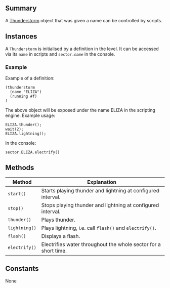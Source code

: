 Summary
-------

A [Thunderstorm](Thunderstorm "wikilink") object that was given a name can be controlled by scripts.

Instances
---------

A `Thunderstorm` is initialised by a definition in the level. It can be accessed via its `name` in scripts and <code>sector.<var>name</var></code> in the console.

### Example

Example of a definition:

    (thunderstorm
      (name "ELIZA")
      (running #f)
    )

The above object will be exposed under the name ELIZA in the scripting engine. Example usage:

    ELIZA.thunder();
    wait(2);
    ELIZA.lightning();

In the console:

    sector.ELIZA.electrify()

Methods
-------

Method        | Explanation
--------------|--------------------------------------------------------------
`start()`     | Starts playing thunder and lightning at configured interval.
`stop()`      | Stops playing thunder and lightning at configured interval.
`thunder()`   | Plays thunder.
`lightning()` | Plays lightning, i.e. call `flash()` and `electrify()`.
`flash()`     | Displays a flash.
`electrify()` | Electrifies water throughout the whole sector for a short time.

Constants
---------

None

